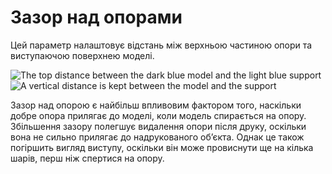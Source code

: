 Зазор над опорами
====

Цей параметр налаштовує відстань між верхньою частиною опори та виступаючою поверхнею моделі.

![The top distance between the dark blue model and the light blue support](../images/support_top_bottom_distance.svg)
![A vertical distance is kept between the model and the support](../images/support_z_distance.png)

Зазор над опорою є найбільш впливовим фактором того, наскільки добре опора прилягає до моделі, коли модель спирається на опору. Збільшення зазору полегшує видалення опори після друку, оскільки вона не сильно прилягає до надрукованого об’єкта. Однак це також погіршить вигляд виступу, оскільки він може провиснути ще на кілька шарів, перш ніж спертися на опору.
